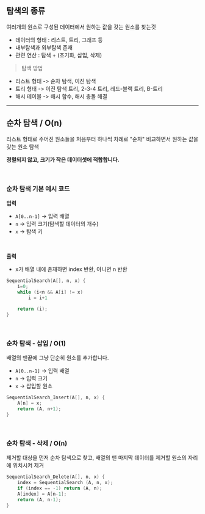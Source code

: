 ## 탐색의 종류

여러개의 원소로 구성된 데이터에서 원하는 값을 갖는 원소를 찾는것

- 데이터의 형태 : 리스트, 트리, 그래프 등
- 내부탐색과 외부탐색 존재
- 관련 연산 : 탐색 + (초기화, 삽입, 삭제)

> 탐색 방법

- 리스트 형태 -> 순차 탐색, 이진 탐색
- 트리 형태 -> 이진 탐색 트리, 2-3-4 트리, 레드-블랙 트리, B-트리
- 해시 테이블 -> 해시 함수, 해시 충돌 해결

---

## 순차 탐색 / O(n)

리스트 형태로 주어진 원소들을 처음부터 하나씩 차례로 "순차" 비교하면서 원하는 값을 갖는 원소 탐색

**정렬되지 않고, 크기가 작은 데이터셋에 적합합니다.**

<br>

### 순차 탐색 기본 예시 코드

**입력**

- `A[0..n-1]` -> 입력 배열
- `n` -> 입력 크기(탐색할 데이터의 개수)
- `x` -> 탐색 키

<br>

**출력**

- x가 배열 내에 존재하면 index 반환, 아니면 n 반환

```c
SequentialSearch(A[], n, x) {
    i=0;
    while (i<n && A[i] != x)
        i = i+1
        
    return (i);
}
```

<br>

### 순차 탐색 - 삽입 / O(1)

배열의 맨끝에 그냥 단순히 원소를 추가합니다.

- `A[0..n-1]` -> 입력 배열
- `n` -> 입력 크기
- `x` -> 삽입할 원소

```c
SequentialSearch_Insert(A[], n, x) {
    A[n] = x;
    return (A, n+1);
}
```

<br>

### 순차 탐색 - 삭제 / O(n)

제거할 대상을 먼저 순차 탐색으로 찾고, 배열의 맨 마지막 데이터를 제거할 원소의 자리에 위치시켜 제거

```c
SequentialSearch_Delete(A[], n, x) {
    index = SequentialSearch (A, n, x);
    if (index == -1) return (A, n);
    A[index] = A[n-1];
    return (A, n-1);
}
```